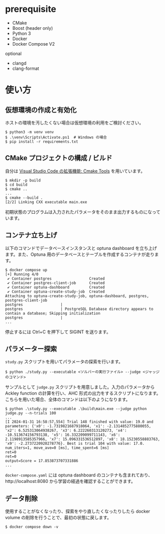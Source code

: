 # prerequisite

- CMake
- Boost (header only)
- Python 3
- Docker
- Docker Compose V2

optional

- clangd
- clang-format

# 使い方

## 仮想環境の作成と有効化

ホストの環境を汚したくない場合は仮想環境の利用をご検討ください。

```console
$ python3 -m venv venv
$ .\venv\Scripts\Activate.ps1  # Windows の場合
$ pip install -r requirements.txt
```

## CMake プロジェクトの構成 / ビルド

自分は [Visual Studio Code の拡張機能: Cmake Tools](https://marketplace.visualstudio.com/items?itemName=ms-vscode.cmake-tools) を用いています。

```console
$ mkdir -p build
$ cd build
$ cmake ..
...
$ cmake --build .
[2/2] Linking CXX executable main.exe
```

初期状態のプログラムは入力されたパラメータをそのまま出力するものになっています。

## コンテナ立ち上げ

以下のコマンドでデータベースインスタンスと optuna dashboard を立ち上げます。また、Optuna 用のデータベースとテーブルを作成するコンテナが走ります。

```console
$ docker compose up
[+] Running 4/0
 ✔ Container postgres                 Created
 ✔ Container postgres-client-job      Created
 ✔ Container optuna-dashboard         Created
 ✔ Container optuna-create-study-job  Created
Attaching to optuna-create-study-job, optuna-dashboard, postgres, postgres-client-job
postgres                 | 
postgres                 | PostgreSQL Database directory appears to contain a database; Skipping initialization
postgres                 |
...
```

停止するには Ctrl+C を押下して SIGINT を送ります。

## パラメーター探索

`study.py` スクリプトを用いてパラメータの探索を行います。

```console
$ python ./study.py --executable <ソルバーの実行ファイル> --judge <ジャッジのコマンド>
```

サンプルとして `judge.py` スクリプトを用意しました。入力のパラメータから Ackley function の計算を行い、AHC 形式の出力をするスクリプトになります。こちらを用いた場合、全体のコマンドは以下のようになります。

```console
$ python .\study.py --executable .\build\main.exe --judge python judge.py --n-trials 100
...
[I 2024-01-31 16:58:57,554] Trial 148 finished with value: 19.0 and parameters: {'x0': -1.7319821687918064, 'x1': -2.1314852775880055, 'x2': 6.525313064938267, 'x3': 6.222260313120273, 'x4': -10.513674156793138, 'x5': 16.332209099711143, 'x6': 2.1198913585357966, 'x7': 15.096331536512897, 'x8': 18.15230558883763, 'x9': -2.2737220920278776}. Best is trial 104 with value: 17.0.
num_iters=1, move_ave=0 [ms], time_spent=6 [ms]
ret=0
ret=0
output=Score = 17.853873707331886
...
```

`docker-compose.yaml` には optuna dashboard のコンテナも含まれており、http://localhost:8080 から学習の経過を確認することができます。

## データ削除

使用することがなくなったり、探索をやり直したくなったりしたら docker volume の削除を行うことで、最初の状態に戻します。

```console
$ docker compose down -v
```
